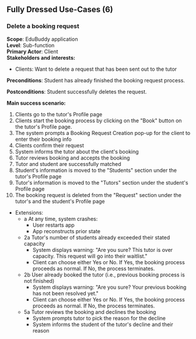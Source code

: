 ## Fully Dressed Use-Cases (6)

### Delete a booking request
**Scope**: EduBuddy application \
**Level**: Sub-function \
**Primary Actor**: Client \
**Stakeholders and interests:**
* Clients: Want to delete a request that has been sent out to the tutor


**Preconditions**: Student has already finished the booking request process.

**Postconditions**: Student successfully deletes the request. 

**Main success scenario:**
1. Clients go to the tutor's Profile page
2. Clients start the booking process by clicking on the "Book" button on the tutor's Profile page.
3. The system prompts a Booking Request Creation pop-up for the client to enter their booking info
4. Clients confirm their request
5. System informs the tutor about the client's booking
6. Tutor reviews booking and accepts the booking
7. Tutor and student are successfully matched
8. Student's information is moved to the "Students" section under the tutor's Profile page
9. Tutor's information is moved to the "Tutors" section under the student's Profile page
10. The booking request is deleted from the "Request" section under the tutor's and the student's Profile page

* Extensions:
    * a At any time, system crashes:
        * User restarts app
        * App reconstructs prior state
    * 2a Tutor's number of students already exceeded their stated capacity
        * System displays warning: "Are you sure? This tutor is over capacity. This request will go into their waitlist."
        * Client can choose either Yes or No. If Yes, the booking process proceeds as normal. If No, the process terminates.
    * 2b User already booked the tutor (i.e., previous booking process is not finished)
        * System displays warning: "Are you sure? Your previous booking has not been resolved yet."
        * Client can choose either Yes or No. If Yes, the booking process proceeds as normal. If No, the process terminates.
    * 5a Tutor reviews the booking and declines the booking
        * System prompts tutor to pick the reason for the decline
        * System informs the student of the tutor's decline and their reason
